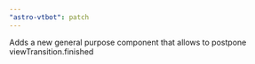 ```yaml
---
"astro-vtbot": patch
---
```


Adds a new general purpose component that allows to postpone viewTransition.finished
